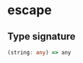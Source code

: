 # escape

## Type signature

<!-- prettier-ignore-start -->
```typescript
(string: any) => any
```
<!-- prettier-ignore-end -->

